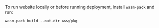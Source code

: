 To run website locally or before running deployment, install `wasm-pack` and run:

```shell
wasm-pack build --out-dir www/pkg
```
